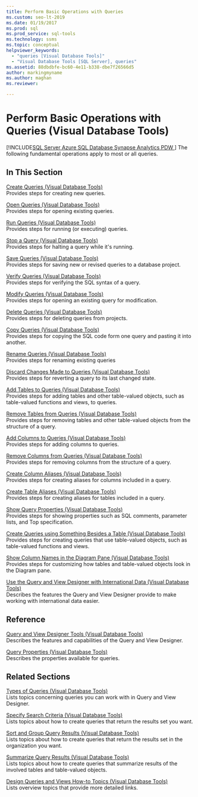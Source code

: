 ```yaml
---
title: Perform Basic Operations with Queries
ms.custom: seo-lt-2019
ms.date: 01/19/2017
ms.prod: sql
ms.prod_service: sql-tools
ms.technology: ssms
ms.topic: conceptual
helpviewer_keywords: 
  - "queries [Visual Database Tools]"
  - "Visual Database Tools [SQL Server], queries"
ms.assetid: 88dbdbfe-bc60-4e11-b338-dbe7f26566d5
author: markingmyname
ms.author: maghan
ms.reviewer: 

---
```

# Perform Basic Operations with Queries (Visual Database Tools)
[!INCLUDE[SQL Server Azure SQL Database Synapse Analytics PDW ](../../includes/applies-to-version/sql-asdb-asdbmi-asdw-pdw.md)]
The following fundamental operations apply to most or all queries.  
  
## In This Section  
[Create Queries &#40;Visual Database Tools&#41;](../../ssms/visual-db-tools/create-queries-visual-database-tools.md)  
Provides steps for creating new queries.  
  
[Open Queries &#40;Visual Database Tools&#41;](../../ssms/visual-db-tools/open-queries-visual-database-tools.md)  
Provides steps for opening existing queries.  
  
[Run Queries &#40;Visual Database Tools&#41;](../../ssms/visual-db-tools/run-queries-visual-database-tools.md)  
Provides steps for running (or executing) queries.  
  
[Stop a Query &#40;Visual Database Tools&#41;](../../ssms/visual-db-tools/stop-a-query-visual-database-tools.md)  
Provides steps for halting a query while it's running.  
  
[Save Queries &#40;Visual Database Tools&#41;](../../ssms/visual-db-tools/save-queries-visual-database-tools.md)  
Provides steps for saving new or revised queries to a database project.  
  
[Verify Queries &#40;Visual Database Tools&#41;](../../ssms/visual-db-tools/verify-queries-visual-database-tools.md)  
Provides steps for verifying the SQL syntax of a query.  
  
[Modify Queries &#40;Visual Database Tools&#41;](../../ssms/visual-db-tools/modify-queries-visual-database-tools.md)  
Provides steps for opening an existing query for modification.  
  
[Delete Queries &#40;Visual Database Tools&#41;](../../ssms/visual-db-tools/delete-queries-visual-database-tools.md)  
Provides steps for deleting queries from projects.  
  
[Copy Queries &#40;Visual Database Tools&#41;](../../ssms/visual-db-tools/copy-queries-visual-database-tools.md)  
Provides steps for copying the SQL code form one query and pasting it into another.  
  
[Rename Queries &#40;Visual Database Tools&#41;](../../ssms/visual-db-tools/rename-queries-visual-database-tools.md)  
Provides steps for renaming existing queries  
  
[Discard Changes Made to Queries &#40;Visual Database Tools&#41;](../../ssms/visual-db-tools/discard-changes-made-to-queries-visual-database-tools.md)  
Provides steps for reverting a query to its last changed state.  
  
[Add Tables to Queries &#40;Visual Database Tools&#41;](../../ssms/visual-db-tools/add-tables-to-queries-visual-database-tools.md)  
Provides steps for adding tables and other table-valued objects, such as table-valued functions and views, to queries.  
  
[Remove Tables from Queries &#40;Visual Database Tools&#41;](../../ssms/visual-db-tools/remove-tables-from-queries-visual-database-tools.md)  
Provides steps for removing tables and other table-valued objects from the structure of a query.  
  
[Add Columns to Queries &#40;Visual Database Tools&#41;](../../ssms/visual-db-tools/add-columns-to-queries-visual-database-tools.md)  
Provides steps for adding columns to queries.  
  
[Remove Columns from Queries &#40;Visual Database Tools&#41;](../../ssms/visual-db-tools/remove-columns-from-queries-visual-database-tools.md)  
Provides steps for removing columns from the structure of a query.  
  
[Create Column Aliases &#40;Visual Database Tools&#41;](../../ssms/visual-db-tools/create-column-aliases-visual-database-tools.md)  
Provides steps for creating aliases for columns included in a query.  
  
[Create Table Aliases &#40;Visual Database Tools&#41;](../../ssms/visual-db-tools/create-table-aliases-visual-database-tools.md)  
Provides steps for creating aliases for tables included in a query.  
  
[Show Query Properties &#40;Visual Database Tools&#41;](../../ssms/visual-db-tools/show-query-properties-visual-database-tools.md)  
Provides steps for showing properties such as SQL comments, parameter lists, and Top specification.  
  
[Create Queries using Something Besides a Table &#40;Visual Database Tools&#41;](../../ssms/visual-db-tools/create-queries-using-something-besides-a-table-visual-database-tools.md)  
Provides steps for creating queries that use table-valued objects, such as table-valued functions and views.  
  
[Show Column Names in the Diagram Pane &#40;Visual Database Tools&#41;](../../ssms/visual-db-tools/show-column-names-in-the-diagram-pane-visual-database-tools.md)  
Provides steps for customizing how tables and table-valued objects look in the Diagram pane.  
  
[Use the Query and View Designer with International Data &#40;Visual Database Tools&#41;](../../ssms/visual-db-tools/use-the-query-and-view-designer-with-international-data-visual-database-tools.md)  
Describes the features the Query and View Designer provide to make working with international data easier.  
  
## Reference  
[Query and View Designer Tools &#40;Visual Database Tools&#41;](../../ssms/visual-db-tools/query-and-view-designer-tools-visual-database-tools.md)  
Describes the features and capabilities of the Query and View Designer.  
  
[Query Properties &#40;Visual Database Tools&#41;](../../ssms/visual-db-tools/query-properties-visual-database-tools.md)  
Describes the properties available for queries.  
  
## Related Sections  
[Types of Queries &#40;Visual Database Tools&#41;](../../ssms/visual-db-tools/types-of-queries-visual-database-tools.md)  
Lists topics concerning queries you can work with in Query and View Designer.  
  
[Specify Search Criteria &#40;Visual Database Tools&#41;](../../ssms/visual-db-tools/specify-search-criteria-visual-database-tools.md)  
Lists topics about how to create queries that return the results set you want.  
  
[Sort and Group Query Results &#40;Visual Database Tools&#41;](../../ssms/visual-db-tools/sort-and-group-query-results-visual-database-tools.md)  
Lists topics about how to create queries that return the results set in the organization you want.  
  
[Summarize Query Results &#40;Visual Database Tools&#41;](../../ssms/visual-db-tools/summarize-query-results-visual-database-tools.md)  
Lists topics about how to create queries that summarize results of the involved tables and table-valued objects.  
  
[Design Queries and Views How-to Topics &#40;Visual Database Tools&#41;](../../ssms/visual-db-tools/design-queries-and-views-how-to-topics-visual-database-tools.md)  
Lists overview topics that provide more detailed links.  
  

